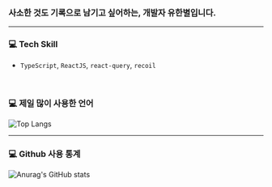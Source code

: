 ### 사소한 것도 기록으로 남기고 싶어하는, 개발자 유한별입니다.
---
### 💻 Tech Skill
*  `TypeScript`, `ReactJS`, `react-query`, `recoil`

<br>

### 💻 제일 많이 사용한 언어
![Top Langs](https://github-readme-stats.vercel.app/api/top-langs/?username=Rayched&layout=compact)

---

### 💻 Github 사용 통계
![Anurag's GitHub stats](https://github-readme-stats.vercel.app/api?username=Rayched&show_icons=true&theme=dark)
